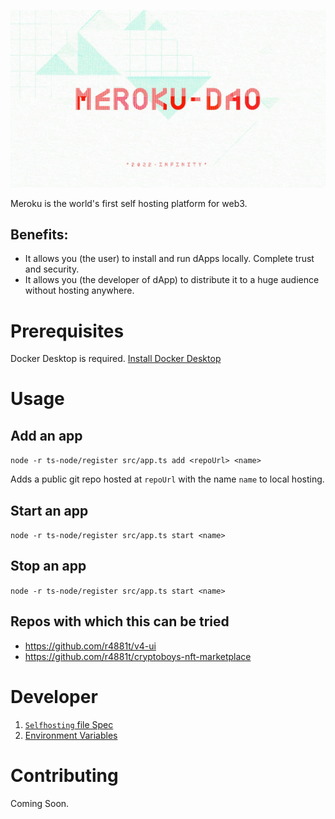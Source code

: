 ![MerokuDAO](./img/logoBIG.jpeg)

Meroku is the world's first self hosting platform for web3.

## Benefits:

- It allows you (the user) to install and run dApps locally. Complete trust and security.
- It allows you (the developer of dApp) to distribute it to a huge audience without hosting
anywhere.


# Prerequisites

Docker Desktop is required. [Install Docker Desktop](https://www.docker.com/products/docker-desktop/)

# Usage

## Add an app

`node -r ts-node/register src/app.ts add <repoUrl> <name>`

Adds a public git repo hosted at `repoUrl` with the name `name` to local hosting.

## Start an app

`node -r ts-node/register src/app.ts start <name>`

## Stop an app

`node -r ts-node/register src/app.ts start <name>`


## Repos with which this can be tried

- https://github.com/r4881t/v4-ui
- https://github.com/r4881t/cryptoboys-nft-marketplace


# Developer

1. [`Selfhosting` file Spec](docs/Selfhosting.md)
2. [Environment Variables](docs/EnvironmentVariables.md)

# Contributing

Coming Soon.